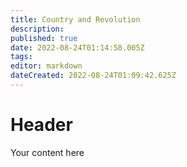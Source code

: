 ```yaml
---
title: Country and Revolution
description: 
published: true
date: 2022-08-24T01:14:58.005Z
tags: 
editor: markdown
dateCreated: 2022-08-24T01:09:42.625Z
---
```


# Header
Your content here